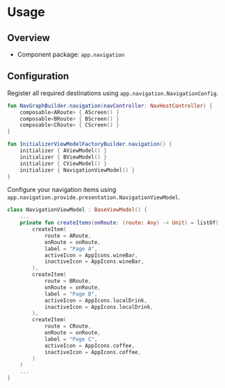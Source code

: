 # Usage

## Overview

- Component package: `app.navigation`

## Configuration

Register all required destinations using `app.navigation.NavigationConfig`.

```kotlin
fun NavGraphBuilder.navigation(navController: NavHostController) {
    composable<ARoute> { AScreen() }
    composable<BRoute> { BScreen() }
    composable<CRoute> { CScreen() }
}

fun InitializerViewModelFactoryBuilder.navigation() {
    initializer { AViewModel() }
    initializer { BViewModel() }
    initializer { CViewModel() }
    initializer { NavigationViewModel() }
}
```

Configure your navigation items using `app.navigation.provide.presentation.NavigationViewModel`.

```kotlin
class NavigationViewModel : BaseViewModel() {
    ...
    private fun createItems(onRoute: (route: Any) -> Unit) = listOf(
        createItem(
            route = ARoute,
            onRoute = onRoute,
            label = "Page A",
            activeIcon = AppIcons.wineBar,
            inactiveIcon = AppIcons.wineBar,
        ),
        createItem(
            route = BRoute,
            onRoute = onRoute,
            label = "Page B",
            activeIcon = AppIcons.localDrink,
            inactiveIcon = AppIcons.localDrink,
        ),
        createItem(
            route = CRoute,
            onRoute = onRoute,
            label = "Page C",
            activeIcon = AppIcons.coffee,
            inactiveIcon = AppIcons.coffee,
        )
    )
    ...
}
```
